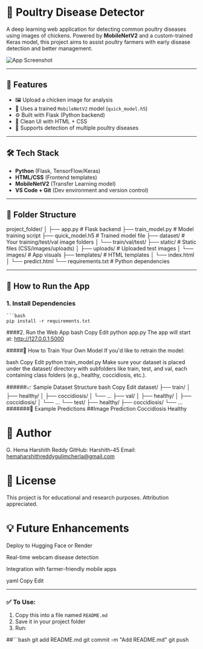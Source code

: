 # 🐔 Poultry Disease Detector

A deep learning web application for detecting common poultry diseases using images of chickens. Powered by **MobileNetV2** and a custom-trained Keras model, this project aims to assist poultry farmers with early disease detection and better management.

![App Screenshot](static/images/sick_chicken.jpg)

---

## 🚀 Features

- 🖼 Upload a chicken image for analysis
- 🧠 Uses a trained `MobileNetV2` model (`quick_model.h5`)
- ⚙️ Built with Flask (Python backend)
- 🎨 Clean UI with HTML + CSS
- 🐤 Supports detection of multiple poultry diseases

---

## 🛠 Tech Stack

- **Python** (Flask, TensorFlow/Keras)
- **HTML/CSS** (Frontend templates)
- **MobileNetV2** (Transfer Learning model)
- **VS Code + Git** (Dev environment and version control)

---

## 📁 Folder Structure

project_folder/
│
├── app.py # Flask backend
├── train_model.py # Model training script
├── quick_model.h5 # Trained model file
├── dataset/ # Your training/test/val image folders
│ └── train/val/test/
├── static/ # Static files (CSS/images/uploads)
│ ├── uploads/ # Uploaded test images
│ └── images/ # App visuals
├── templates/ # HTML templates
│ └── index.html
│ └── predict.html
└── requirements.txt # Python dependencies


---

## 🧪 How to Run the App

### 1. Install Dependencies

    ```bash
    pip install -r requirements.txt

####2. Run the Web App
bash
Copy
Edit
python app.py
The app will start at:
http://127.0.0.1:5000

#####🧠 How to Train Your Own Model
     If you'd like to retrain the model:

bash
Copy
Edit
python train_model.py
Make sure your dataset is placed under the dataset/ directory with subfolders like train, test, and val, each containing class folders (e.g., healthy, coccidiosis, etc.).

######📈 Sample Dataset Structure
       bash
       Copy
       Edit
dataset/
├── train/
│   ├── healthy/
│   ├── coccidiosis/
│   └── ...
├── val/
│   ├── healthy/
│   ├── coccidiosis/
│   └── ...
└── test/
    ├── healthy/
    ├── coccidiosis/
    └── ...
#######📸 Example Predictions
##Image	Prediction
	Coccidiosis
	Healthy

# 👤 Author
G. Hema Harshith Reddy
GitHub: Harshith-45
Email: hemaharshithreddygulimcherla@gmail.com

# 📌 License
This project is for educational and research purposes. Attribution appreciated.

# 💡 Future Enhancements
Deploy to Hugging Face or Render

Real-time webcam disease detection

Integration with farmer-friendly mobile apps

yaml
Copy
Edit

---

### ✅ To Use:
1. Copy this into a file named `README.md`
2. Save it in your project folder
3. Run:

##```bash
git add README.md
git commit -m "Add README.md"
git push
